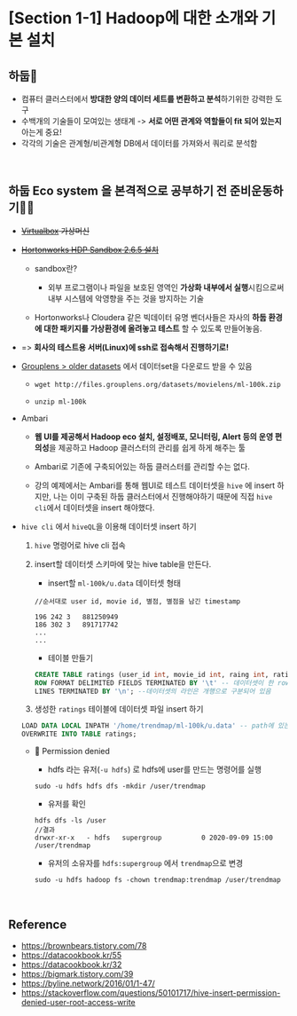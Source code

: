 # [Section 1-1] Hadoop에 대한 소개와 기본 설치

## 하둡🐘

- 컴퓨터 클러스터에서 **방대한 양의 데이터 세트를 변환하고 분석**하기위한 강력한 도구
- 수백개의 기술들이 모여있는 생태계 -> **서로 어떤 관계와 역할들이 fit 되어 있는지** 아는게 중요!
- 각각의 기술은 관계형/비관계형 DB에서 데이터를 가져와서 쿼리로 분석함

<br>

## 하둡 Eco system 을 본격적으로 공부하기 전 준비운동하기🤸‍♂️

- <del>[Virtualbox](https://www.virtualbox.org/wiki/Downloads) 가상머신 </del>
- <del>[Hortonworks HDP Sandbox 2.6.5 설치](https://www.cloudera.com/downloads/hortonworks-sandbox/hdp.html)</del>
    - sandbox란?
        - 외부 프로그램이나 파일을 보호된 영역인 **가상화 내부에서 실행**시킴으로써 내부 시스템에 악영향을 주는 것을 방지하는 기술
        
    - Hortonworks나 Cloudera 같은 빅데이터 유명 벤더사들은 자사의 **하둡 환경에 대한 패키지를 가상환경에 올려놓고  테스트** 할 수 있도록 만들어놓음.
        
- => **회사의 테스트용 서버(Linux)에 ssh로 접속해서 진행하기로!**

- [Grouplens > older datasets](https://grouplens.org/datasets/movielens/) 에서 데이터set을 다운로드 받을 수 있음

    - `wget http://files.grouplens.org/datasets/movielens/ml-100k.zip`

    - `unzip ml-100k`

- Ambari
        
    - **웹 UI를 제공해서 Hadoop eco 설치, 설정배포, 모니터링, Alert 등의 운영 편의성**을 제공하고  Hadoop 클러스터의 관리를 쉽게 하게 해주는 툴

    - Ambari로 기존에 구축되어있는 하둡 클러스터를 관리할 수는 없다.

    - 강의 예제에서는 Ambari를 통해 웹UI로 테스트 데이터셋을 `hive` 에 insert 하지만, 나는 이미 구축된 하둡 클러스터에서 진행해야하기 때문에 직접 `hive cli`에서 데이터셋을 insert 해야했다.

- `hive cli` 에서 `hiveQL`을 이용해 데이터셋 insert 하기
        
    1. `hive` 명령어로 hive cli 접속
    2. insert할 데이터셋 스키마에 맞는 hive table을 만든다.
            
        - insert할 `ml-100k/u.data` 데이터셋 형태
        ```
        //순서대로 user id, movie id, 별점, 별점을 남긴 timestamp

        196	242	3	881250949
        186	302	3	891717742
        ...
        ...
        ```

        - 테이블 만들기
            
        ```sql
        CREATE TABLE ratings (user_id int, movie_id int, raing int, rating_time int)
        ROW FORMAT DELIMITED FIELDS TERMINATED BY '\t' -- 데이터셋이 한 row안에서 tab으로 구분되어 있음
        LINES TERMINATED BY '\n'; --데이터셋의 라인은 개행으로 구분되어 있음
        ```
        
    3. 생성한 `ratings` 테이블에 데이터셋 파일 insert 하기
        
    ```sql
    LOAD DATA LOCAL INPATH '/home/trendmap/ml-100k/u.data' -- path에 있는 파일을 로드한다.
    OVERWRITE INTO TABLE ratings;
    ```

    - 🐞 Permission denied

        - hdfs 라는 유저(`-u hdfs`) 로 hdfs에 user를 만드는 명령어를 실행

        ```
        sudo -u hdfs hdfs dfs -mkdir /user/trendmap 
        ```

        - 유저를 확인
        ```
        hdfs dfs -ls /user
        //결과
        drwxr-xr-x   - hdfs   supergroup          0 2020-09-09 15:00 /user/trendmap
        ```
        - 유저의 소유자를 `hdfs:supergroup` 에서 `trendmap`으로 변경

        ```
        sudo -u hdfs hadoop fs -chown trendmap:trendmap /user/trendmap
        ```

<br>




## Reference
- https://brownbears.tistory.com/78
- https://datacookbook.kr/55
- https://datacookbook.kr/32
- https://bigmark.tistory.com/39
- https://byline.network/2016/01/1-47/
- https://stackoverflow.com/questions/50101717/hive-insert-permission-denied-user-root-access-write